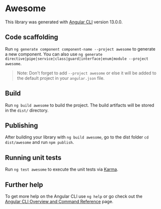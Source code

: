 # Awesome

This library was generated with [Angular CLI](https://github.com/angular/angular-cli) version 13.0.0.

## Code scaffolding

Run `ng generate component component-name --project awesome` to generate a new component. You can also use `ng generate directive|pipe|service|class|guard|interface|enum|module --project awesome`.
> Note: Don't forget to add `--project awesome` or else it will be added to the default project in your `angular.json` file. 

## Build

Run `ng build awesome` to build the project. The build artifacts will be stored in the `dist/` directory.

## Publishing

After building your library with `ng build awesome`, go to the dist folder `cd dist/awesome` and run `npm publish`.

## Running unit tests

Run `ng test awesome` to execute the unit tests via [Karma](https://karma-runner.github.io).

## Further help

To get more help on the Angular CLI use `ng help` or go check out the [Angular CLI Overview and Command Reference](https://angular.io/cli) page.

